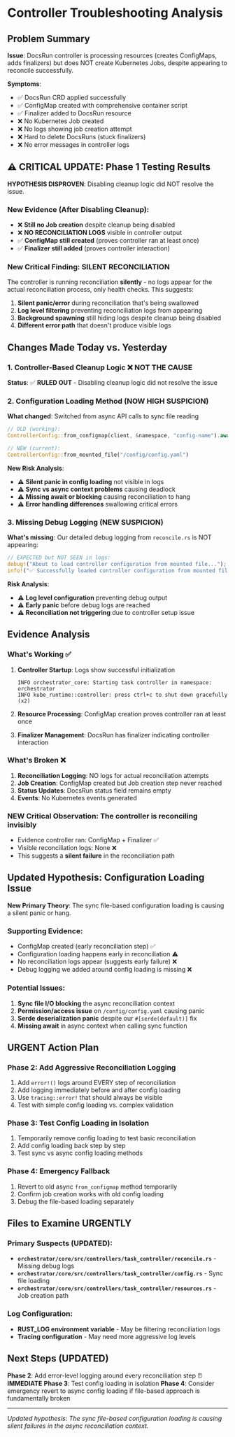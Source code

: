 # Controller Troubleshooting Analysis

## Problem Summary

**Issue**: DocsRun controller is processing resources (creates ConfigMaps, adds finalizers) but does NOT create Kubernetes Jobs, despite appearing to reconcile successfully.

**Symptoms**:
- ✅ DocsRun CRD applied successfully
- ✅ ConfigMap created with comprehensive container script
- ✅ Finalizer added to DocsRun resource
- ❌ No Kubernetes Job created
- ❌ No logs showing job creation attempt
- ❌ Hard to delete DocsRuns (stuck finalizers)
- ❌ No error messages in controller logs

## ⚠️ CRITICAL UPDATE: Phase 1 Testing Results

**HYPOTHESIS DISPROVEN**: Disabling cleanup logic did NOT resolve the issue.

### New Evidence (After Disabling Cleanup):
- ❌ **Still no Job creation** despite cleanup being disabled
- ❌ **NO RECONCILIATION LOGS** visible in controller output
- ✅ **ConfigMap still created** (proves controller ran at least once)
- ✅ **Finalizer still added** (proves controller interaction)

### **New Critical Finding**: SILENT RECONCILIATION
The controller is running reconciliation **silently** - no logs appear for the actual reconciliation process, only health checks. This suggests:

1. **Silent panic/error** during reconciliation that's being swallowed
2. **Log level filtering** preventing reconciliation logs from appearing
3. **Background spawning** still hiding logs despite cleanup being disabled
4. **Different error path** that doesn't produce visible logs

## Changes Made Today vs. Yesterday

### 1. **Controller-Based Cleanup Logic** ❌ **NOT THE CAUSE**

**Status**: ✅ **RULED OUT** - Disabling cleanup logic did not resolve the issue

### 2. **Configuration Loading Method** (NOW HIGH SUSPICION)

**What changed**: Switched from async API calls to sync file reading

```rust
// OLD (working):
ControllerConfig::from_configmap(client, &namespace, "config-name").await?

// NEW (current):
ControllerConfig::from_mounted_file("/config/config.yaml")
```

**New Risk Analysis**:
- ⚠️ **Silent panic in config loading** not visible in logs
- ⚠️ **Sync vs async context problems** causing deadlock
- ⚠️ **Missing await or blocking** causing reconciliation to hang
- ⚠️ **Error handling differences** swallowing critical errors

### 3. **Missing Debug Logging** (NEW SUSPICION)

**What's missing**: Our detailed debug logging from `reconcile.rs` is NOT appearing:

```rust
// EXPECTED but NOT SEEN in logs:
debug!("About to load controller configuration from mounted file...");
info!("✅ Successfully loaded controller configuration from mounted file");
```

**Risk Analysis**:
- ⚠️ **Log level configuration** preventing debug output
- ⚠️ **Early panic** before debug logs are reached
- ⚠️ **Reconciliation not triggering** due to controller setup issue

## Evidence Analysis

### What's Working ✅

1. **Controller Startup**: Logs show successful initialization
   ```
   INFO orchestrator_core: Starting task controller in namespace: orchestrator
   INFO kube_runtime::controller: press ctrl+c to shut down gracefully (x2)
   ```

2. **Resource Processing**: ConfigMap creation proves controller ran at least once
3. **Finalizer Management**: DocsRun has finalizer indicating controller interaction

### What's Broken ❌

1. **Reconciliation Logging**: NO logs for actual reconciliation attempts
2. **Job Creation**: ConfigMap created but Job creation step never reached
3. **Status Updates**: DocsRun status field remains empty
4. **Events**: No Kubernetes events generated

### **NEW Critical Observation**: The controller is reconciling **invisibly**

- Evidence controller ran: ConfigMap + Finalizer ✅
- Visible reconciliation logs: None ❌
- This suggests a **silent failure** in the reconciliation path

## Updated Hypothesis: Configuration Loading Issue

**New Primary Theory**: The sync file-based configuration loading is causing a silent panic or hang.

### Supporting Evidence:
- ConfigMap created (early reconciliation step) ✅
- Configuration loading happens early in reconciliation ⚠️
- No reconciliation logs appear (suggests early failure) ❌
- Debug logging we added around config loading is missing ❌

### Potential Issues:
1. **Sync file I/O blocking** the async reconciliation context
2. **Permission/access issue** on `/config/config.yaml` causing panic
3. **Serde deserialization panic** despite our `#[serde(default)]` fix
4. **Missing await** in async context when calling sync function

## **URGENT Action Plan**

### **Phase 2**: Add Aggressive Reconciliation Logging
1. Add `error!()` logs around EVERY step of reconciliation
2. Add logging immediately before and after config loading
3. Use `tracing::error!` that should always be visible
4. Test with simple config loading vs. complex validation

### **Phase 3**: Test Config Loading in Isolation
1. Temporarily remove config loading to test basic reconciliation
2. Add config loading back step by step
3. Test sync vs async config loading methods

### **Phase 4**: Emergency Fallback
1. Revert to old async `from_configmap` method temporarily
2. Confirm job creation works with old config loading
3. Debug the file-based loading separately

## Files to Examine URGENTLY

### Primary Suspects (UPDATED):
- **`orchestrator/core/src/controllers/task_controller/reconcile.rs`** - Missing debug logs
- **`orchestrator/core/src/controllers/task_controller/config.rs`** - Sync file loading
- **`orchestrator/core/src/controllers/task_controller/resources.rs`** - Job creation path

### Log Configuration:
- **RUST_LOG environment variable** - May be filtering reconciliation logs
- **Tracing configuration** - May need more aggressive log levels

## Next Steps (UPDATED)

**Phase 2**: Add error-level logging around every reconciliation step ⏰ **IMMEDIATE**
**Phase 3**: Test config loading in isolation
**Phase 4**: Consider emergency revert to async config loading if file-based approach is fundamentally broken

---

*Updated hypothesis: The sync file-based configuration loading is causing silent failures in the async reconciliation context.*